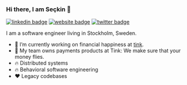 ### Hi there, I am Seçkin 👋

[![linkedin badge](https://img.shields.io/badge/linkedin-Seçkin_Savaşçı-0077b5?style=flat-square&logo=linkedin)](https://www.linkedin.com/in/savasci)
[![website badge](https://img.shields.io/badge/website-savasci.org-yellow?style=flat-square)](https://savasci.org)
[![twitter badge](https://img.shields.io/badge/twitter-@seckin206-1da1f2?style=flat-square&logo=twitter)](https://twitter.com/seckin206)


I am a software engineer living in Stockholm, Sweden.

- 🔭  I’m currently working on financial happiness at [tink](https://tink.com).
- 💸  My team owns payments products at Tink: We make sure that your money flies.
- 🔥  Distributed systems
- 🔥  Behavioral software engineering
- ❤️  Legacy codebases
